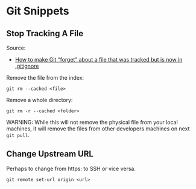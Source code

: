 # Git Snippets

## Stop Tracking A File

Source:
- [How to make Git “forget” about a file that was tracked but is now in .gitignore](https://stackoverflow.com/a/1274447)

Remove the file from the index:

```shell
git rm --cached <file>
```

Remove a whole directory:

```shell
git rm -r --cached <folder>
```

WARNING: While this will not remove the physical file from your local machines, it will remove the files from other developers machines on next `git pull`.

## Change Upstream URL

Perhaps to change from https: to SSH or vice versa.

```shell
git remote set-url origin <url>
```
